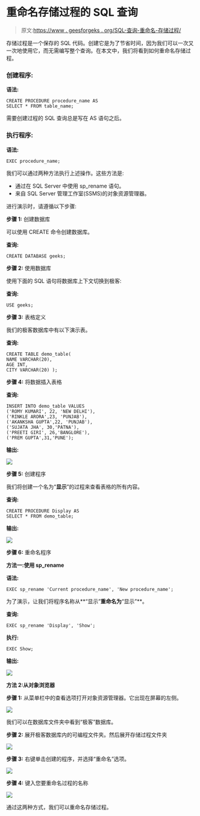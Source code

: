 # 重命名存储过程的 SQL 查询

> 原文:[https://www . geesforgeks . org/SQL-查询-重命名-存储过程/](https://www.geeksforgeeks.org/sql-query-to-rename-stored-procedure/)

存储过程是一个保存的 SQL 代码。创建它是为了节省时间，因为我们可以一次又一次地使用它，而无需编写整个查询。在本文中，我们将看到如何重命名存储过程。

### **创建程序:**

**语法:**

```
CREATE PROCEDURE procedure_name AS 
SELECT * FROM table_name;
```

需要创建过程的 SQL 查询总是写在 AS 语句之后。

### **执行程序:**

**语法:**

```
EXEC procedure_name;
```

我们可以通过两种方法执行上述操作。这些方法是:

*   通过在 SQL Server 中使用 sp_rename 语句。
*   来自 SQL Server 管理工作室(SSMS)的对象资源管理器。

进行演示时，请遵循以下步骤:

**步骤 1:** 创建数据库

可以使用 CREATE 命令创建数据库。

**查询:**

```
CREATE DATABASE geeks;
```

**步骤 2:** 使用数据库

使用下面的 SQL 语句将数据库上下文切换到极客:

**查询:**

```
USE geeks;
```

**步骤 3:** 表格定义

我们的极客数据库中有以下演示表。

**查询:**

```
CREATE TABLE demo_table(
NAME VARCHAR(20),
AGE INT,
CITY VARCHAR(20) );
```

**步骤 4:** 将数据插入表格

**查询:**

```
INSERT INTO demo_table VALUES
('ROMY KUMARI', 22, 'NEW DELHI'),
('RINKLE ARORA',23, 'PUNJAB'),
('AKANKSHA GUPTA',22, 'PUNJAB'),
('SUJATA JHA', 30,'PATNA'),
('PREETI GIRI', 26,'BANGLORE'),
('PREM GUPTA',31,'PUNE');
```

**输出:**

![](img/4248af8b05a3bfc00270af953347da07.png)

**步骤 5:** 创建程序

我们将创建一个名为“**显示**”的过程来查看表格的所有内容。

**查询:**

```
CREATE PROCEDURE Display AS  
SELECT * FROM demo_table;
```

**输出:**

![](img/f780600be767f107f77b5df8e4181a05.png)

**步骤 6:** 重命名程序

**方法一:使用 sp_rename**

**语法:**

```
EXEC sp_rename 'Current procedure_name', 'New procedure_name';
```

为了演示，让我们将程序名称从**“显示”**重命名为**“显示”**。

**查询:**

```
EXEC sp_rename 'Display', 'Show';
```

**执行:**

```
EXEC Show;
```

**输出:**

![](img/3f2510e2f5379b46b8fd503f117f4d96.png)

**方法 2:从对象浏览器**

**步骤 1:** 从菜单栏中的查看选项打开对象资源管理器。它出现在屏幕的左侧。

![](img/5d46b24c40da3aad52fbae1470db7df5.png)

我们可以在数据库文件夹中看到“极客”数据库。

**步骤 2:** 展开极客数据库内的可编程文件夹。然后展开存储过程文件夹

![](img/e4d6b522b1b49b97ffdf7aa394ebff40.png)

**步骤 3:** 右键单击创建的程序，并选择“重命名”选项。

![](img/e3eabf9ae02b44ed433fe31aae3c8e9e.png)

**步骤 4:** 键入您要重命名过程的名称

![](img/0aa1397adcd8eabbc0b28b9ea2ea5327.png)

通过这两种方式，我们可以重命名存储过程。